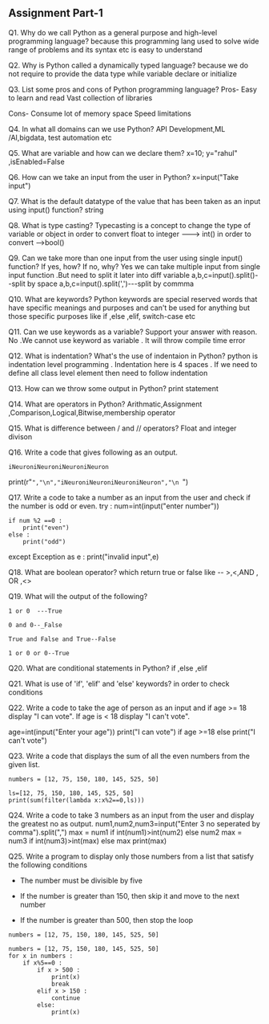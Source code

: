 ## Assignment Part-1
Q1. Why do we call Python as a general purpose and high-level programming language?
because this programming lang used to solve wide range of problems and its syntax etc is easy to understand

Q2. Why is Python called a dynamically typed language?
because we do not require to provide the data type while variable declare or initialize


Q3. List some pros and cons of Python programming language?
Pros-
Easy to learn and read
Vast collection of libraries 

Cons-
Consume lot of memory space 
Speed limitations

Q4. In what all domains can we use Python?
API Development,ML /AI,bigdata, test automation etc

Q5. What are variable and how can we declare them?
x=10; y="rahul" ,isEnabled=False

Q6. How can we take an input from the user in Python?
x=input("Take input")

Q7. What is the default datatype of the value that has been taken as an input using input() function?
string

Q8. What is type casting?
Typecasting is a concept to change the type of variable or object
in order to convert float to integer ---> int(<floatvalue>)
in order to convert -->bool(<any data type>)

Q9. Can we take more than one input from the user using single input() function? If yes, how? If no, why?
Yes we can take multiple input from single input function .But need to split it later into diff variable
a,b,c=input().split()--split by space
a,b,c=input().split(',')---split by commma


Q10. What are keywords?
Python keywords are special reserved words that have specific meanings and purposes and can't be used for anything but those specific purposes like if ,else ,elif, switch-case etc


Q11. Can we use keywords as a variable? Support your answer with reason.
No .We cannot use keyword as variable . It will throw compile time error

Q12. What is indentation? What's the use of indentaion in Python?
python is indentation level programming . Indentation here is 4 spaces .
If we need to define all class level element then need to follow indentation

Q13. How can we throw some output in Python?
print statement

Q14. What are operators in Python?
Arithmatic,Assignment ,Comparison,Logical,Bitwise,membership operator

Q15. What is difference between / and // operators?
Float and integer divison

Q16. Write a code that gives following as an output.
```
iNeuroniNeuroniNeuroniNeuron
```
print(r"```","\n","iNeuroniNeuroniNeuroniNeuron","\n ```")


Q17. Write a code to take a number as an input from the user and check if the number is odd or even.
try :
    num=int(input("enter number"))

    if num %2 ==0 :
        print("even")
    else :
        print("odd")
except Exception as e :
   print("invalid input",e)


Q18. What are boolean operator?
which return true or false like --  >,<,AND , OR ,<>

Q19. What will the output of the following?
```
1 or 0  ---True

0 and 0--_False

True and False and True--False

1 or 0 or 0--True
```

Q20. What are conditional statements in Python?
if ,else ,elif

Q21. What is use of 'if', 'elif' and 'else' keywords?
in order to check conditions

Q22. Write a code to take the age of person as an input and if age >= 18 display "I can vote". If age is < 18 display "I can't vote".

age=int(input("Enter your age"))
print("I can vote") if age >=18 else print("I can't vote")


Q23. Write a code that displays the sum of all the even numbers from the given list.
```
numbers = [12, 75, 150, 180, 145, 525, 50]

ls=[12, 75, 150, 180, 145, 525, 50]
print(sum(filter(lambda x:x%2==0,ls)))
```


Q24. Write a code to take 3 numbers as an input from the user and display the greatest no as output.
num1,num2,num3=input("Enter 3 no seperated by comma").split(",")
max = num1 if int(num1)>int(num2) else num2
max = num3 if int(num3)>int(max) else max
print(max)


Q25. Write a program to display only those numbers from a list that satisfy the following conditions

- The number must be divisible by five

- If the number is greater than 150, then skip it and move to the next number

- If the number is greater than 500, then stop the loop
```
numbers = [12, 75, 150, 180, 145, 525, 50]

numbers = [12, 75, 150, 180, 145, 525, 50]
for x in numbers :
    if x%5==0 :
        if x > 500 :
            print(x)
            break
        elif x > 150 :
            continue
        else:
            print(x)
```
